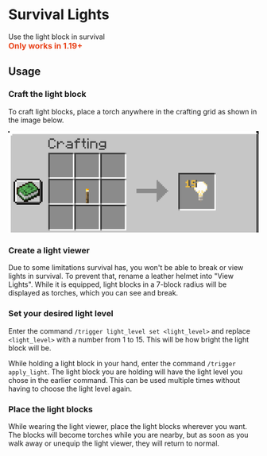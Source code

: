# Survival Lights
Use the light block in survival
<br>
<span style="color: #e84118; font-size: medium"><b>Only works in 1.19+</b></span>

## Usage
### Craft the light block
To craft light blocks, place a torch anywhere in the crafting grid as shown in the image below.

![A torch in a crafting grid becomes one light block](/public/crafting_recipe.png)

### Create a light viewer
Due to some limitations survival has, you won't be able to break or view lights in survival.
To prevent that, rename a leather helmet into "View Lights".
While it is equipped, light blocks in a 7-block radius will be displayed as torches, which you can see and break.

### Set your desired light level
Enter the command `/trigger light_level set <light_level>` and replace `<light_level>` with a number from 1 to 15. This will be how bright the light block will be.

While holding a light block in your hand, enter the command `/trigger apply_light`. The light block you are holding will have the light level you chose in the earlier command. This can be used multiple times without having to choose the light level again.

### Place the light blocks
While wearing the light viewer, place the light blocks wherever you want. The blocks will become torches while you are nearby, but as soon as you walk away or unequip the light viewer, they will return to normal.